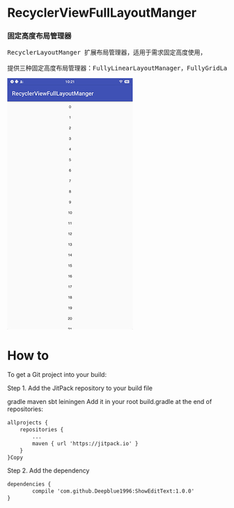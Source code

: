 # RecyclerViewFullLayoutManger
### 固定高度布局管理器

<pre>RecyclerLayoutManger 扩展布局管理器，适用于需求固定高度使用，

提供三种固定高度布局管理器：FullyLinearLayoutManager，FullyGridLayoutManager，ExStaggeredGridLayoutManager</pre>

![Image text](https://raw.githubusercontent.com/Deepblue1996/RecyclerViewFullLayoutManger/master/20180205102241.jpg)

# How to

To get a Git project into your build:

Step 1. Add the JitPack repository to your build file

gradle
maven
sbt
leiningen
Add it in your root build.gradle at the end of repositories:

	allprojects {
		repositories {
			...
			maven { url 'https://jitpack.io' }
		}
	}Copy
Step 2. Add the dependency

	dependencies {
	        compile 'com.github.Deepblue1996:ShowEditText:1.0.0'
	}
